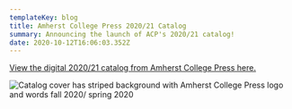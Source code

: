 ```yaml
---
templateKey: blog
title: Amherst College Press 2020/21 Catalog
summary: Announcing the launch of ACP's 2020/21 catalog!
date: 2020-10-12T16:06:03.352Z
---
```

<a href="/assets/acp-digital-catalog-2020-21.pdf"> View the digital 2020/21 catalog from Amherst College Press here.</a>

![Catalog cover has striped background with Amherst College Press logo and words fall 2020/ spring 2020](assets/screen-shot-2020-10-12-at-12.08.40-pm.png "ACP's 2020/21 catalog")